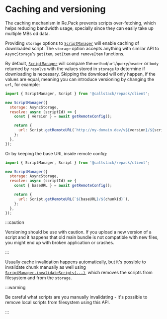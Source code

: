 # Caching and versioning

The caching mechanism in Re.Pack prevents scripts over-fetching, which helps reducing
bandwidth usage, specially since they can easily take up multiple MBs od data.

Providing `storage` options to
[`ScriptManager`](../api/repack/client/classes/ScriptManager#constructor) will enable
caching of downloaded script. The `storage` option accepts anything with similar
API to `AsyncStorage`'s `getItem`, `setItem` and `removeItem` functions.

By default, [`ScriptManager`](../api/repack/client/classes/ScriptManager) will compare the `method`/`url`/`query`/`header` or `body`
returned by `resolve` with the values stored in `storage` to determine if downloading is
necessary. Skipping the download will only happen, if the values are equal, meaning you can introduce
versioning by changing the `url`, for example:

```js
import { ScriptManager, Script } from '@callstack/repack/client';

new ScriptManager({
  storage: AsyncStorage,
  resolve: async (scriptId) => {
    const { version } = await getRemoteConfig();

    return {
      url: Script.getRemoteURL(`http://my-domain.dev/v${version}/${scriptId}`),
    };
  },
});
```

Or by keeping the base URL inside remote config:

```js
import { ScriptManager, Script } from '@callstack/repack/client';

new ScriptManager({
  storage: AsyncStorage,
  resolve: async (scriptId) => {
    const { baseURL } = await getRemoteConfig();

    return {
      url: Script.getRemoteURL(`${baseURL}/${chunkId}`),
    };
  },
});
```
:::caution

Versioning should be use with caution. If you upload a new version of a script and it happens that old main bundle is not compatible with new files, you
might end up with broken application or crashes.

:::

Usually cache invalidation happens automatically, but it's possible to invalidate chunk manually as
well using [`ScriptManager.invalidateScripts(...)`](../api/repack/client/classes/ScriptManager#invalidatescripts),
which removes the scripts from filesystem and from the `storage`.

:::warning

Be careful what scripts are you manually invalidating - it's possible to remove local scripts from
filesystem using this API.

:::